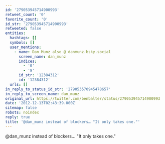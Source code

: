 ```yaml
---
id: '279053945714900993'
retweet_count: '0'
favorite_count: '0'
id_str: '279053945714900993'
retweeted: false
entities:
  hashtags: []
  symbols: []
  user_mentions:
    - name: Dan Munz also @ danmunz.bsky.social
      screen_name: dan_munz
      indices:
        - '0'
        - '9'
      id_str: '12384312'
      id: '12384312'
  urls: []
in_reply_to_status_id_str: '279053570945478657'
in_reply_to_screen_name: dan_munz
original_url: https://twitter.com/benbalter/status/279053945714900993
date: '2012-12-13T02:43:39.000Z'
sitemap: false
robots: noindex
reply: true
title: '@dan_munz instead of blockers… "It only takes one."'
---
```


@dan_munz instead of blockers… "It only takes one."
